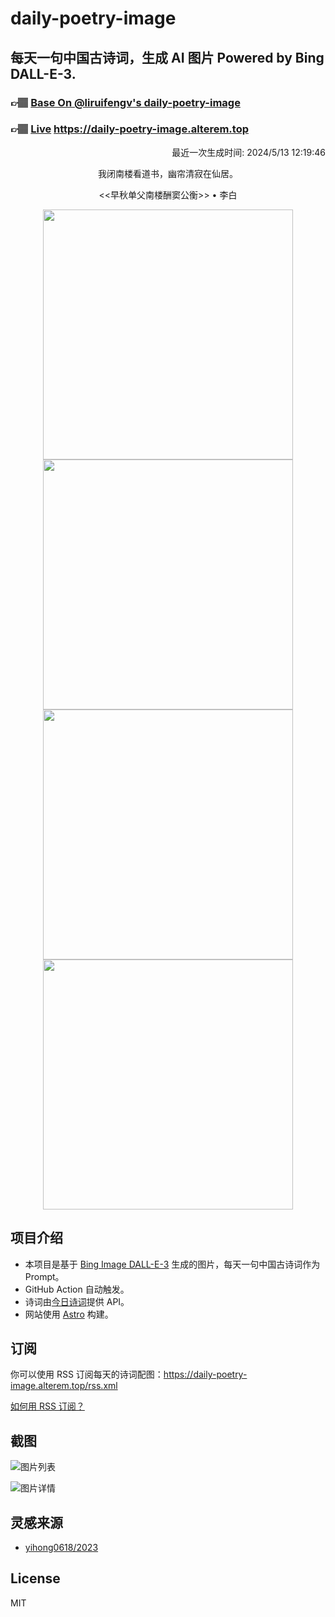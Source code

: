 
# daily-poetry-image

## 每天一句中国古诗词，生成 AI 图片 Powered by Bing DALL-E-3.

### 👉🏽 [Base On @liruifengv's daily-poetry-image](https://github.com/liruifengv/daily-poetry-image)

### 👉🏽 [Live](https://daily-poetry-image.alterem.top/) https://daily-poetry-image.alterem.top

<p align="right">
  最近一次生成时间: 2024/5/13 12:19:46
</p>
<p align="center">
我闭南楼看道书，幽帘清寂在仙居。
</p>
<p align="center">
<<早秋单父南楼酬窦公衡>> • 李白
</p>
<p align="center">
<img src="https://tse2.mm.bing.net/th/id/OIG1.wQ0CB8drQML6mP2vazxB" height="400" width="400" />
<img src="https://tse3.mm.bing.net/th/id/OIG1.dJuhGhEcuurnIm3i04Xv" height="400" width="400" />
<img src="https://tse4.mm.bing.net/th/id/OIG1.Hit9ACMy1MLkPGNKcsxB" height="400" width="400" />
<img src="https://tse1.mm.bing.net/th/id/OIG1.HMShKaPcWaVJMWr5pT2B" height="400" width="400" />
</p>

## 项目介绍

-   本项目是基于 [Bing Image DALL-E-3](https://www.bing.com/images/create) 生成的图片，每天一句中国古诗词作为 Prompt。
-   GitHub Action 自动触发。
-   诗词由[今日诗词](https://www.jinrishici.com/)提供 API。
-   网站使用 [Astro](https://astro.build) 构建。

## 订阅

你可以使用 RSS 订阅每天的诗词配图：https://daily-poetry-image.alterem.top/rss.xml

[如何用 RSS 订阅？](https://zhuanlan.zhihu.com/p/55026716)

## 截图

![图片列表](./screenshots/Snipaste_2023-12-28_21-00-26.png)

![图片详情](./screenshots/Snipaste_2023-12-28_21-00-53.png)

## 灵感来源

-   [yihong0618/2023](https://github.com/yihong0618/2023)

## License

MIT
